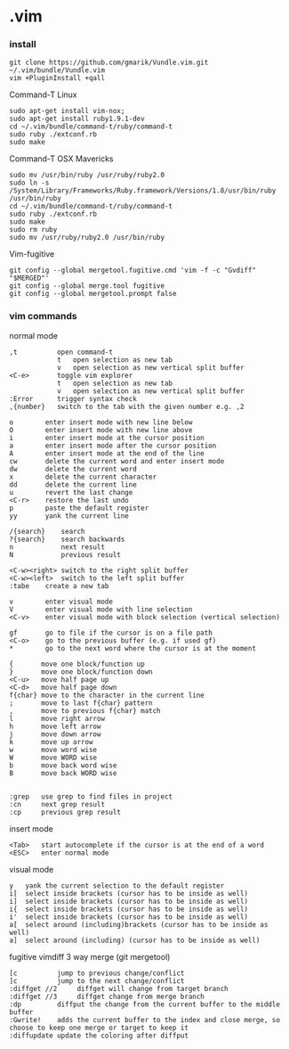 .vim
====


### install


    git clone https://github.com/gmarik/Vundle.vim.git ~/.vim/bundle/Vundle.vim
    vim +PluginInstall +qall

Command-T Linux

    sudo apt-get install vim-nox;
    sudo apt-get install ruby1.9.1-dev
    cd ~/.vim/bundle/command-t/ruby/command-t
    sudo ruby ./extconf.rb
    sudo make
    
Command-T OSX Mavericks

    sudo mv /usr/bin/ruby /usr/ruby/ruby2.0
    sudo ln -s /System/Library/Frameworks/Ruby.framework/Versions/1.8/usr/bin/ruby /usr/bin/ruby
    cd ~/.vim/bundle/command-t/ruby/command-t
    sudo ruby ./extconf.rb
    sudo make
    sudo rm ruby
    sudo mv /usr/ruby/ruby2.0 /usr/bin/ruby

Vim-fugitive

    git config --global mergetool.fugitive.cmd 'vim -f -c "Gvdiff" "$MERGED"'
    git config --global merge.tool fugitive
    git config --global mergetool.prompt false

### vim commands

normal mode

    ,t          open command-t
                t   open selection as new tab
                v   open selection as new vertical split buffer
    <C-e>       toggle vim explorer
                t   open selection as new tab
                v   open selection as new vertical split buffer
    :Error      trigger syntax check
    ,{number}   switch to the tab with the given number e.g. ,2
   
    o        enter insert mode with new line below
    O        enter insert mode with new line above
    i        enter insert mode at the cursor position
    a        enter insert mode after the cursor position
    A        enter insert mode at the end of the line
    cw       delete the current word and enter insert mode
    dw       delete the current word
    x        delete the current character
    dd       delete the current line
    u        revert the last change
    <C-r>    restore the last undo
    p        paste the default register
    yy       yank the current line
   
    /{search}    search
    ?{search}    search backwards
    n            next result
    N            previous result
   
    <C-w><right> switch to the right split buffer
    <C-w><left>  switch to the left split buffer
    :tabe    create a new tab
   
    v        enter visual mode
    V        enter visual mode with line selection
    <C-v>    enter visual mode with block selection (vertical selection)
   
    gf       go to file if the cursor is on a file path
    <C-o>    go to the previous buffer (e.g. if used gf)
    *        go to the next word where the cursor is at the moment
    
    {       move one block/function up
    }       move one block/function down
    <C-u>   move half page up
    <C-d>   move half page down
    f{char} move to the character in the current line
    ;       move to last f{char} pattern
    ,       move to previous f{char} match
    l       move right arrow
    h       move left arrow
    j       move down arrow
    k       move up arrow
    w       move word wise
    W       move WORD wise
    b       move back word wise
    B       move back WORD wise

 
    :grep   use grep to find files in project
    :cn     next grep result
    :cp     previous grep result
    
   
insert mode

    <Tab>   start autocomplete if the cursor is at the end of a word
    <ESC>   enter normal mode
    
visual mode

    y   yank the current selection to the default register
    i[  select inside brackets (cursor has to be inside as well)
    i]  select inside brackets (cursor has to be inside as well)
    i{  select inside brackets (cursor has to be inside as well)
    i'  select inside brackets (cursor has to be inside as well)
    a[  select around (including)brackets (cursor has to be inside as well)
    a]  select around (including) (cursor has to be inside as well)
        
    
fugitive vimdiff 3 way merge (git mergetool)

    [c          jump to previous change/conflict
    ]c          jump to the next change/conflict
    :diffget //2     diffget will change from target branch
    :diffget //3     diffget change from merge branch
    :dp         diffput the change from the current buffer to the middle buffer
    :Gwrite!    adds the current buffer to the index and close merge, so choose to keep one merge or target to keep it
    :diffupdate update the coloring after diffput
